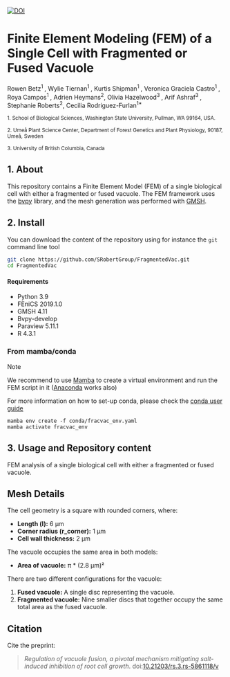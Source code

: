 [![DOI](https://zenodo.org/badge/916551539.svg)](https://doi.org/10.5281/zenodo.14674290)

# Finite Element Modeling (FEM) of a Single Cell with Fragmented or Fused Vacuole

Rowen Betz<sup>1 </sup>, Wylie Tiernan<sup>1 </sup>, Kurtis Shipman<sup>1 </sup>, Veronica Graciela Castro<sup>1 </sup>, Roya Campos<sup>1 </sup>, Adrien Heymans<sup>2</sup>, Olivia Hazelwood<sup>3 </sup>, Arif Ashraf<sup>3 </sup>, Stephanie Roberts<sup>2</sup>, Cecilia Rodriguez-Furlan<sup>1* </sup>

<sub>1. School of Biological Sciences, Washington State University, Pullman, WA 99164, USA. ​</sub>

<sub>2. Umeå Plant Science Center, Department of Forest Genetics and Plant Physiology, 90187, Umeå, Sweden</sub>

<sub>3. University of British Columbia, Canada </sub> 

## 1. About

This repository contains a Finite Element Model (FEM) of a single biological cell with either a fragmented or fused vacuole. The FEM framework uses the [bvpy](https://gitlab.inria.fr/mosaic/bvpy/-/tree/dev_gmsh?ref_type=heads) library, and the mesh generation was performed with [GMSH](https://gmsh.info/).

## 2. Install

You can download the content of the repository using for instance the `git` command line tool

```bash
git clone https://github.com/SRobertGroup/FragmentedVac.git
cd FragmentedVac
```

#### Requirements

- Python 3.9
- FEniCS 2019.1.0
- GMSH 4.11
- Bvpy-develop
- Paraview 5.11.1
- R 4.3.1

### From mamba/conda

>[!NOTE] 
> We recommend to use [Mamba](https://mamba.readthedocs.io/en/latest/installation/mamba-installation.html) to create a virtual environment and run the FEM script in it ([Anaconda](https://www.anaconda.com/download) works also)
>
> For more information on how to set-up conda, please check the [conda user guide](https://conda.io/projects/conda/en/latest/user-guide/install)

```{bash}
mamba env create -f conda/fracvac_env.yaml
mamba activate fracvac_env
```

## 3. Usage and Repository content

FEM analysis of a single biological cell with either a fragmented or fused vacuole.

## Mesh Details

The cell geometry is a square with rounded corners, where:
- **Length (l):** 6 µm
- **Corner radius (r_corner):** 1 µm
- **Cell wall thickness:** 2 µm

The vacuole occupies the same area in both models:
- **Area of vacuole:** π * (2.8 µm)²

There are two different configurations for the vacuole:
1. **Fused vacuole:** A single disc representing the vacuole.
2. **Fragmented vacuole:** Nine smaller discs that together occupy the same total area as the fused vacuole.

## Citation

Cite the preprint:
> *Regulation of vacuole fusion, a pivotal mechanism mitigating salt-induced inhibition of root cell growth*. doi:[10.21203/rs.3.rs-5861118/v](https://dx.doi.org/10.21203/rs.3.rs-5861118/v1)
